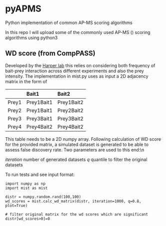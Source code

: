 # pyAPMS
Python implementation of common AP-MS scoring algorithms


In this repo I will upload some of the commonly used AP-MS () scoring algorithms using python3


## WD score (from CompPASS)

Developed by the [Harper lab](https://harper.hms.harvard.edu) this relies on considering both frequency of bait-prey interaction across different experiments and also the prey intensity.
The implementation in mist.py uses as input a 2D adjacency matrix in the form of

|                | Bait1          | Bait2          |
| :------------- | :------------- | :------------- |
| Prey1          | Prey1Bait1     | Prey1Bait2     |
| Prey2          | Prey1Bait1     | Prey2Bait2     |
| Prey3          | Prey3Bait1     | Prey3Bait2     |
| Prey4          | Prey4Bait2     | Prey4Bait2     |


This table needs to be a 2D numpy array. Following calculation of WD score for the provided matrix, a simulated dataset is generated to be able to assess false discovery rate.
Two parameters are used to this end:\n

*iteration* number of generated datasets
*q* quantile to filter the original datasets

To run tests and see input format:

```
import numpy as np
import mist as mist

distr = numpy.random.rand(100,100)
wd_scores = mist.calc_wd_matrix(distr, iteration=1000, q=0.8, plot=True)

# filter original matrix for the wd scores which are significant
distr[wd_scores>0]=0

```
